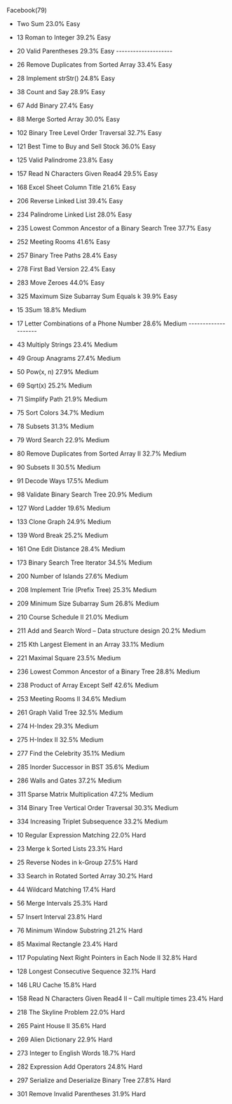 Facebook(79)


* Two Sum 23.0% Easy
* 13 Roman to Integer 39.2% Easy
* 20 Valid Parentheses 29.3% Easy                                        --------------------
* 26 Remove Duplicates from Sorted Array 33.4% Easy
* 28 Implement strStr() 24.8% Easy
* 38 Count and Say 28.9% Easy
* 67 Add Binary 27.4% Easy
* 88 Merge Sorted Array 30.0% Easy
* 102 Binary Tree Level Order Traversal 32.7% Easy
* 121 Best Time to Buy and Sell Stock 36.0% Easy
* 125 Valid Palindrome 23.8% Easy
* 157 Read N Characters Given Read4 29.5% Easy
* 168 Excel Sheet Column Title 21.6% Easy
* 206 Reverse Linked List 39.4% Easy
* 234 Palindrome Linked List 28.0% Easy
* 235 Lowest Common Ancestor of a Binary Search Tree 37.7% Easy
* 252 Meeting Rooms 41.6% Easy
* 257 Binary Tree Paths 28.4% Easy
* 278 First Bad Version 22.4% Easy
* 283 Move Zeroes 44.0% Easy
* 325 Maximum Size Subarray Sum Equals k 39.9% Easy


* 15 3Sum 18.8% Medium
* 17 Letter Combinations of a Phone Number 28.6% Medium                   --------------------
* 43 Multiply Strings 23.4% Medium
* 49 Group Anagrams 27.4% Medium
* 50 Pow(x, n) 27.9% Medium
* 69 Sqrt(x) 25.2% Medium
* 71 Simplify Path 21.9% Medium
* 75 Sort Colors 34.7% Medium
* 78 Subsets 31.3% Medium
* 79 Word Search 22.9% Medium
* 80 Remove Duplicates from Sorted Array II 32.7% Medium
* 90 Subsets II 30.5% Medium
* 91 Decode Ways 17.5% Medium
* 98 Validate Binary Search Tree 20.9% Medium
* 127 Word Ladder 19.6% Medium
* 133 Clone Graph 24.9% Medium
* 139 Word Break 25.2% Medium
* 161 One Edit Distance 28.4% Medium
* 173 Binary Search Tree Iterator 34.5% Medium
* 200 Number of Islands 27.6% Medium
* 208 Implement Trie (Prefix Tree) 25.3% Medium
* 209 Minimum Size Subarray Sum 26.8% Medium
* 210 Course Schedule II 21.0% Medium
* 211 Add and Search Word – Data structure design 20.2% Medium
* 215 Kth Largest Element in an Array 33.1% Medium
* 221 Maximal Square 23.5% Medium
* 236 Lowest Common Ancestor of a Binary Tree 28.8% Medium
* 238 Product of Array Except Self 42.6% Medium
* 253 Meeting Rooms II 34.6% Medium
* 261 Graph Valid Tree 32.5% Medium
* 274 H-Index 29.3% Medium
* 275 H-Index II 32.5% Medium
* 277 Find the Celebrity 35.1% Medium
* 285 Inorder Successor in BST 35.6% Medium
* 286 Walls and Gates 37.2% Medium
* 311 Sparse Matrix Multiplication 47.2% Medium
* 314 Binary Tree Vertical Order Traversal 30.3% Medium
* 334 Increasing Triplet Subsequence 33.2% Medium


* 10 Regular Expression Matching 22.0% Hard
* 23 Merge k Sorted Lists 23.3% Hard
* 25 Reverse Nodes in k-Group 27.5% Hard
* 33 Search in Rotated Sorted Array 30.2% Hard
* 44 Wildcard Matching 17.4% Hard
* 56 Merge Intervals 25.3% Hard
* 57 Insert Interval 23.8% Hard
* 76 Minimum Window Substring 21.2% Hard
* 85 Maximal Rectangle 23.4% Hard
* 117 Populating Next Right Pointers in Each Node II 32.8% Hard
* 128 Longest Consecutive Sequence 32.1% Hard
* 146 LRU Cache 15.8% Hard
* 158 Read N Characters Given Read4 II – Call multiple times 23.4% Hard
* 218 The Skyline Problem 22.0% Hard
* 265 Paint House II 35.6% Hard
* 269 Alien Dictionary 22.9% Hard
* 273 Integer to English Words 18.7% Hard
* 282 Expression Add Operators 24.8% Hard
* 297 Serialize and Deserialize Binary Tree 27.8% Hard
* 301 Remove Invalid Parentheses 31.9% Hard